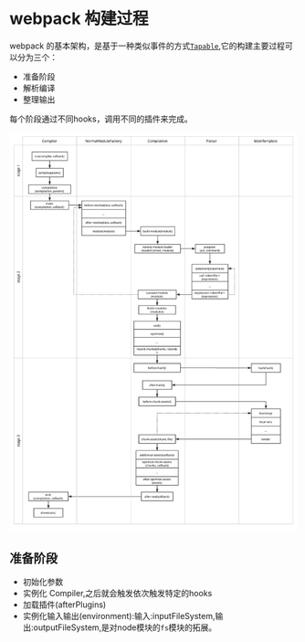 # webpack 构建过程

webpack 的基本架构，是基于一种类似事件的方式[`Tapable`](/notes/webpack/Tapable认识.md),它的构建主要过程可以分为三个：

-   准备阶段
-   解析编译
-   整理输出

每个阶段通过不同hooks，调用不同的插件来完成。

![9f117920f34dcfbfcaf95c597c4b7085.gif](/notes/webpack/static/webpack流程图.svg)

## 准备阶段

- 初始化参数
- 实例化 Compiler,之后就会触发依次触发特定的hooks
- 加载插件(afterPlugins)
- 实例化输入输出(environment):输入:inputFileSystem,输出:outputFileSystem,是对node模块的`fs`模块的拓展。
```javascript

```
